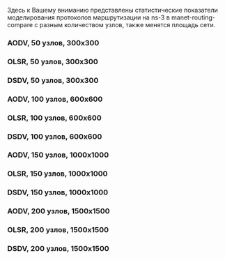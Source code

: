 Здесь к Вашему вниманию представлены статистические показатели моделирования протоколов маршрутизации на ns-3 в manet-routing-compare с разным количеством узлов, также менятся площадь сети.

### AODV, 50 узлов, 300x300

### OLSR, 50 узлов, 300x300

### DSDV, 50 узлов, 300x300

### AODV, 100 узлов, 600x600

### OLSR, 100 узлов, 600x600

### DSDV, 100 узлов, 600x600

### AODV, 150 узлов, 1000x1000

### OLSR, 150 узлов, 1000x1000

### DSDV, 150 узлов, 1000x1000

### AODV, 200 узлов, 1500x1500

### OLSR, 200 узлов, 1500x1500

### DSDV, 200 узлов, 1500x1500
